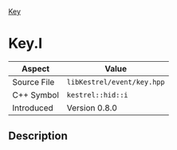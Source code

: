 [Key](index)
# Key.I
| Aspect | Value |
| --- | --- |
| Source File | `libKestrel/event/key.hpp` |
| C++ Symbol | `kestrel::hid::i` |
| Introduced | Version 0.8.0 |
## Description

